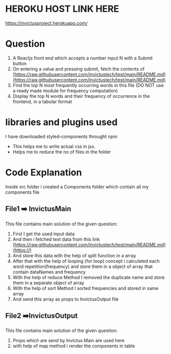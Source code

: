 # HEROKU HOST LINK HERE

[](https://https://invictusproject.herokuapp.com/)
https://invictusproject.herokuapp.com/




# Question


1. A Reactjs front end which accepts a number input N with a Submit button
2. On entering a value and pressing submit, fetch the contents of [https://raw.githubusercontent.com/invictustech/test/main/README.md](https://raw.githubusercontent.com/invictustech/test/main/README.md)
3. Find the top N most frequently occurring words in this file (DO NOT use a ready made module for frequency computation)
4. Display the top N words and their frequency of occurrence in the frontend, in a tabular format

# libraries and plugins used

I have downloaded  styled-components throught npm

* This helps me to write actual css in jsx.
* Helps me to reduce the no of files in the folder


# Code Explanation

Inside src folder i created a Components folder which contain all my components file

## File1 ➡️  InvictusMain

This file contains main solution of the given question:

1. First I get the used input data
2. And then i fetched text data from this link [https://raw.githubusercontent.com/invictustech/test/main/README.md](https://)
3. And store this data with the help of split function in a array
4. After that with the help of looping (for loop) concept i calculated each word repetition(frequency) and store them in a object of array that contain dataNames and frequency
5. With the help of reduce Method I removed the duplicate name and store them in a separate object of array
6. With the help of sort Method I sorted frequencies and stored in same array
7. And send this array as props to InvictusOutput file

## File2 ➡️InvictusOutput

This file contains main solution of the given question:

1. Props which are send by Invictus Main are used here
2. with help of map method i render the components in table
